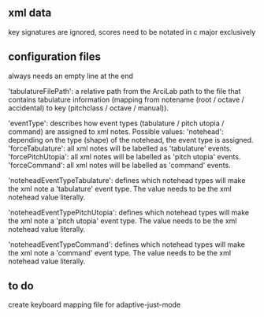 
## xml data

key signatures are ignored, scores need to be notated in c major exclusively


## configuration files

always needs an empty line at the end

'tabulatureFilePath': a relative path from the ArciLab path to the file that contains
tabulature information (mapping from notename (root / octave / accidental) to key
(pitchclass / octave / manual)).

'eventType': describes how event types (tabulature / pitch utopia / command) are assigned
to xml notes. Possible values:
  'notehead': depending on the type (shape) of the notehead, the event type is assigned.
  'forceTabulature': all xml notes will be labelled as 'tabulature' events.
  'forcePitchUtopia': all xml notes will be labelled as 'pitch utopia' events.
  'forceCommand': all xml notes will be labelled as 'command' events.

'noteheadEventTypeTabulature': defines which notehead types will make the xml note a
'tabulature' event type. The value needs to be the xml notehead value literally.

'noteheadEventTypePitchUtopia': defines which notehead types will make the xml note a
'pitch utopia' event type. The value needs to be the xml notehead value literally.

'noteheadEventTypeCommand': defines which notehead types will make the xml note a
'command' event type. The value needs to be the xml notehead value literally.


## to do

create keyboard mapping file for adaptive-just-mode
